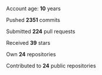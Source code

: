 Account age: **10** years

Pushed **2351** commits

Submitted **224** pull requests

Received **39** stars

Own **24** repositories

Contributed to **24** public repositories

